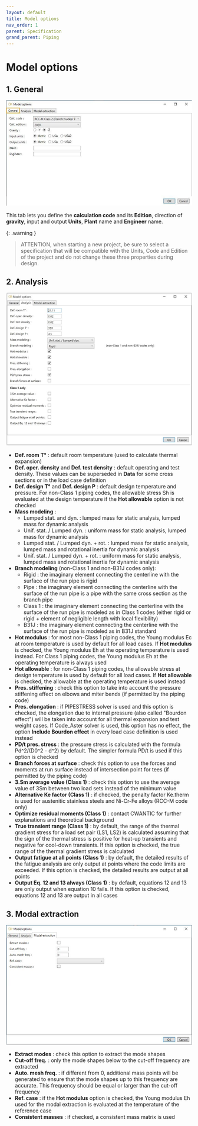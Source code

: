 ```yaml
---
layout: default
title: Model options
nav_order: 1
parent: Specification
grand_parent: Piping
---
```


# Model options

## 1. General

![Image](../../Images/Options1.jpg)

This tab lets you define the **calculation code** and its **Edition**, direction of **gravity**, input and output **Units**, **Plant** name and **Engineer** name.

{: .warning }
> ATTENTION, when starting a new project, be sure to select a specification that will be compatible with the Units, Code and Edition of the project and do not change these three properties during design.


## 2. Analysis

![Image](../../Images/Options2.jpg)

- **Def. room T°** : default room temperature (used to calculate thermal expansion)
- **Def. oper. density** and **Def. test density** : default operating and test density. These values can be superseded in **Data** for some cross sections or in the load case definition
- **Def. design T°** and **Def. design P** : default design temperature and pressure. For non-Class 1 piping codes, the allowable stress Sh is evaluated at the design temperature if the **Hot allowable** option is not checked
- **Mass modeling** :
    - Lumped stat. and dyn. : lumped mass for static analysis, lumped mass for dynamic analysis
    - Unif. stat. / Lumped dyn. : uniform mass for static analysis, lumped mass for dynamic analysis
    - Lumped stat. / Lumped dyn. + rot. : lumped mass for static analysis, lumped mass and rotational inertia for dynamic analysis
    - Unif. stat. / Lumped dyn. + rot. : uniform mass for static analysis, lumped mass and rotational inertia for dynamic analysis
- **Branch modeling** (non-Class 1 and non-B31J codes only):
    - Rigid : the imaginary element connecting the centerline with the surface of the run pipe is rigid
    - Pipe : the imaginary element connecting the centerline with the surface of the run pipe is a pipe with the same cross section as the branch pipe 
    - Class 1 : the imaginary element connecting the centerline with the surface of the run pipe is modeled as in Class 1 codes (either rigid or rigid + element of negligible length with local flexibility)
    - B31J : the imaginary element connecting the centerline with the surface of the run pipe is modeled as in B31J standard
- **Hot modulus** : for most non-Class 1 piping codes, the Young modulus Ec at room temperature is used by default for all load cases. If **Hot modulus** is checked, the Young modulus Eh at the operating temperature is used instead. For Class 1 piping codes, the Young modulus Eh at the operating temperature is always used
- **Hot allowable** : for non-Class 1 piping codes, the allowable stress at design temperature is used by default for all load cases. If **Hot allowable** is checked, the allowable at the operating temperature is used instead
- **Pres. stiffening** : check this option to take into account the pressure stiffening effect on elbows and miter bends (if permitted by the piping code) 
- **Pres. elongation** : if PIPESTRESS solver is used and this option is checked, the elongation due to internal pressure (also called "Bourdon effect") will be taken into account for all thermal expansion and test weight cases. If Code_Aster solver is used, this option has no effect, the option **Include Bourdon effect** in every load case definition is used instead
- **PD/t pres. stress** : the pressure stress is calculated with the formula Pd^2/(D0^2 - d^2) by default. The simpler formula PD/t is used if this option is checked 
- **Branch forces at surface** : check this option to use the forces and moments at run surface instead of intersection point for tees (if permitted by the piping code)
- **3.Sm average value (Class 1)** : check this option to use the average value of 3Sm between two load sets instead of the minimum value
- **Alternative Ke factor (Class 1)** : if checked, the penalty factor Ke.therm is used for austenitic stainless steels and Ni-Cr-Fe alloys (RCC-M code only)
- **Optimize residual moments (Class 1)** : contact CWANTIC for further explanations and theoretical background
- **True transient range (Class 1)** : by default, the range of the thermal gradient stress for a load set pair (LS1, LS2) is calculated assuming that the sign of the thermal stress is positive for heat-up transients and negative for cool-down transients. If this option is checked, the true range of the thermal gradient stress is calculated
- **Output fatigue at all points (Class 1)** : by default, the detailed results of the fatigue analysis are only output at points where the code limits are exceeded. If this option is checked, the detailed results are output at all points
- **Output Eq. 12 and 13 always (Class 1)** : by default, equations 12 and 13 are only output when equation 10 fails. If this option is checked, equations 12 and 13 are output in all cases
## 3. Modal extraction

![Image](../../Images/Options3.jpg)

- **Extract modes** : check this option to extract the mode shapes
- **Cut-off freq.** : only the mode shapes below to the cut-off frequency are extracted 
- **Auto. mesh freq.** : if different from 0, additional mass points will be generated to ensure that the mode shapes up to this frequency are accurate. This frequency should be equal or larger than the cut-off frequency
- **Ref. case** : if the **Hot modulus** option is checked, the Young modulus Eh used for the modal extraction is evaluated at the temperature of the reference case
- **Consistent masses** : if checked, a consistent mass matrix is used